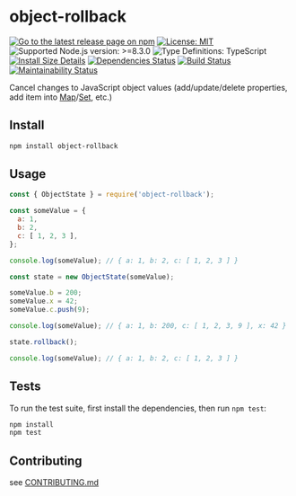 # object-rollback

[![Go to the latest release page on npm](https://img.shields.io/npm/v/object-rollback.svg)](https://www.npmjs.com/package/object-rollback)
[![License: MIT](https://img.shields.io/static/v1?label=license&message=MIT&color=green)](https://github.com/sounisi5011/object-rollback/blob/v1.0.0/LICENSE)
![Supported Node.js version: >=8.3.0](https://img.shields.io/static/v1?label=node&message=%3E%3D8.3.0&color=brightgreen)
![Type Definitions: TypeScript](https://img.shields.io/static/v1?label=types&message=TypeScript&color=blue)
[![Install Size Details](https://packagephobia.now.sh/badge?p=object-rollback@1.0.0)](https://packagephobia.now.sh/result?p=object-rollback@1.0.0)
[![Dependencies Status](https://david-dm.org/sounisi5011/object-rollback/status.svg)](https://david-dm.org/sounisi5011/object-rollback)
[![Build Status](https://dev.azure.com/sounisi5011/npm%20projects/_apis/build/status/sounisi5011.object-rollback?branchName=master)](https://dev.azure.com/sounisi5011/npm%20projects/_build/latest?definitionId=6&branchName=master)
[![Maintainability Status](https://api.codeclimate.com/v1/badges/12a68b5e4ba161dbd457/maintainability)](https://codeclimate.com/github/sounisi5011/object-rollback/maintainability)

Cancel changes to JavaScript object values (add/update/delete properties, add item into [Map]/[Set], etc.)

[Map]: https://developer.mozilla.org/docs/Web/JavaScript/Reference/Global_Objects/Map
[Set]: https://developer.mozilla.org/docs/Web/JavaScript/Reference/Global_Objects/Set

## Install

```sh
npm install object-rollback
```

## Usage

```js
const { ObjectState } = require('object-rollback');

const someValue = {
  a: 1,
  b: 2,
  c: [ 1, 2, 3 ],
};

console.log(someValue); // { a: 1, b: 2, c: [ 1, 2, 3 ] }

const state = new ObjectState(someValue);

someValue.b = 200;
someValue.x = 42;
someValue.c.push(9);

console.log(someValue); // { a: 1, b: 200, c: [ 1, 2, 3, 9 ], x: 42 }

state.rollback();

console.log(someValue); // { a: 1, b: 2, c: [ 1, 2, 3 ] }
```

## Tests

To run the test suite, first install the dependencies, then run `npm test`:

```sh
npm install
npm test
```

## Contributing

see [CONTRIBUTING.md](https://github.com/sounisi5011/object-rollback/blob/master/CONTRIBUTING.md)

